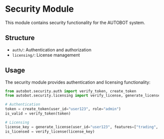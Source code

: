 # Security Module

This module contains security functionality for the AUTOBOT system.

## Structure

- `auth/`: Authentication and authorization
- `licensing/`: License management

## Usage

The security module provides authentication and licensing functionality:

```python
from autobot.security.auth import verify_token, create_token
from autobot.security.licensing import verify_license, generate_license

# Authentication
token = create_token(user_id="user123", role="admin")
is_valid = verify_token(token)

# Licensing
license_key = generate_license(user_id="user123", features=["trading", "backtest"])
is_licensed = verify_license(license_key)
```
